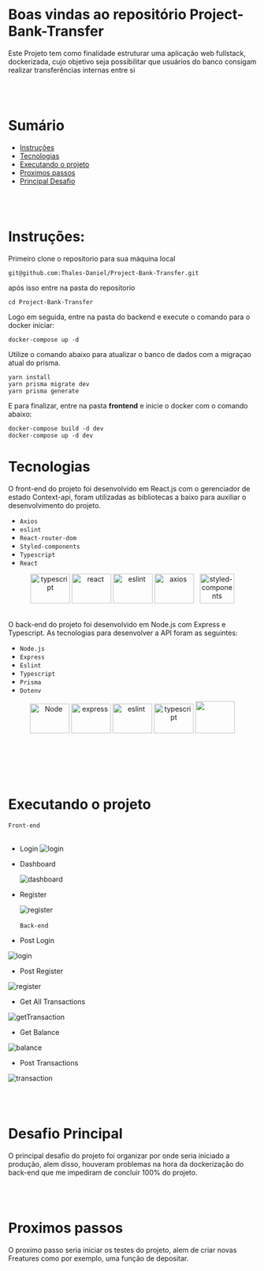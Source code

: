 # Boas vindas ao repositório Project-Bank-Transfer

Este Projeto tem como finalidade estruturar uma aplicação web fullstack, dockerizada, cujo objetivo seja possibilitar que usuários do banco consigam realizar transferências internas entre si

<br/><br/>

# Sumário

- [Instruções](#instruções)
- [Tecnologias](#tecnologias)
- [Executando o projeto](#executando-o-projeto)
- [Proximos passos](#proximos-passos)
- [Principal Desafio](#desafio-principal)

<br/><br/>

# Instruções:

Primeiro clone o repositorio para sua máquina local

```
git@github.com:Thales-Daniel/Project-Bank-Transfer.git
```
após isso entre na pasta do repositorio

```
cd Project-Bank-Transfer
```

Logo em seguida, entre na pasta do backend e execute o comando para o docker iniciar:

```
docker-compose up -d
```

Utilize o comando abaixo para atualizar o banco de dados com a migraçao atual do prisma.

```
yarn install
yarn prisma migrate dev 
yarn prisma generate
```

E para finalizar, entre na pasta <strong>frontend</strong> e inicie o docker com o comando abaixo:

```
docker-compose build -d dev
docker-compose up -d dev
```

# Tecnologias

O front-end do projeto foi desenvolvido em React.js com o gerenciador de estado Context-api, foram utilizadas as bibliotecas a baixo para auxiliar o desenvolvimento do projeto.

- `Axios`
- `eslint`
- `React-router-dom`
- `Styled-components`
- `Typescript`
- `React`

<div align="center">
  <img alt="typescript" height="60" width="80" src="https://cdn.jsdelivr.net/gh/devicons/devicon/icons/typescript/typescript-original.svg" />
  <img alt="react" height="60" width="80" src="https://cdn.jsdelivr.net/gh/devicons/devicon/icons/react/react-original.svg" />
  <img alt="eslint" height="60" width="80" src="https://cdn.jsdelivr.net/gh/devicons/devicon/icons/eslint/eslint-original.svg" />
  <img alt="axios" height="60" width="80" src="https://upload.wikimedia.org/wikipedia/commons/c/c8/Axios_logo_%282020%29.svg" />
  &nbsp
  <img alt="styled-components" height="60" width="70" src="https://www.styled-components.com/atom.png" />
  <br />
  <br />
</div>
  
  O back-end do projeto foi desenvolvido em Node.js com Express e Typescript. As tecnologias para desenvolver a API foram as seguintes:

- `Node.js`
- `Express`
- `Eslint`
- `Typescript`
- `Prisma`
- `Dotenv`

<div align="center">
  <img alt="Node" height="60" width="80" src="https://cdn.jsdelivr.net/gh/devicons/devicon/icons/nodejs/nodejs-original.svg" />
  <img alt="express" height="60" width="80" src="https://cdn.jsdelivr.net/gh/devicons/devicon/icons/express/express-original.svg" />
  <img alt="eslint" height="60" width="80" src="https://cdn.jsdelivr.net/gh/devicons/devicon/icons/eslint/eslint-original.svg" />
  <img alt="typescript" height="60" width="80" src="https://cdn.jsdelivr.net/gh/devicons/devicon/icons/typescript/typescript-original.svg" />
  <img height="65" width="80" src="https://cdn.icon-icons.com/icons2/2107/PNG/512/file_type_light_prisma_icon_130444.png" />
  <br />
  <br />
</div>
<br/><br/>
<br/><br/>

# Executando o projeto

`Front-end`
<br/><br/>

- Login
  ![login](https://user-images.githubusercontent.com/82240828/203141697-71a896de-5aa2-4356-85b1-3ce5593764c5.gif)
- Dashboard

  ![dashboard](https://user-images.githubusercontent.com/82240828/203141674-274b75db-c594-43fd-988a-b9ad979afd89.gif)

- Register

  ![register](https://user-images.githubusercontent.com/82240828/203141691-c1c2bc66-203b-4b7f-813b-788d5ed1977c.gif)
  <br/><br/>
  `Back-end`

- Post Login

![login](https://user-images.githubusercontent.com/82240828/203143300-9d9f1ac7-d58e-410c-aa6d-ceafe59d8a16.png)

- Post Register

![register](https://user-images.githubusercontent.com/82240828/203143297-3743ba3f-c596-4fcf-895e-5b183b7cef16.png)

- Get All Transactions

![getTransaction](https://user-images.githubusercontent.com/82240828/203143303-e0346d74-682b-41e3-b6ea-30ad28f1af9d.png)

- Get Balance

![balance](https://user-images.githubusercontent.com/82240828/203143305-90eff99f-cc1a-4dfa-a374-3cf76f82d5fa.png)

- Post Transactions

![transaction](https://user-images.githubusercontent.com/82240828/203143293-b6b52f2a-5271-465d-ae86-217c260bbb07.png)

<br/><br/>

# Desafio Principal

O principal desafio do projeto foi organizar por onde seria iniciado a produção, alem disso, houveram problemas na hora da dockerização do back-end que me impediram de concluir 100% do projeto.

<br/><br/>

# Proximos passos

O proximo passo seria iniciar os testes do projeto, alem de criar novas
Freatures como por exemplo, uma função de depositar.
